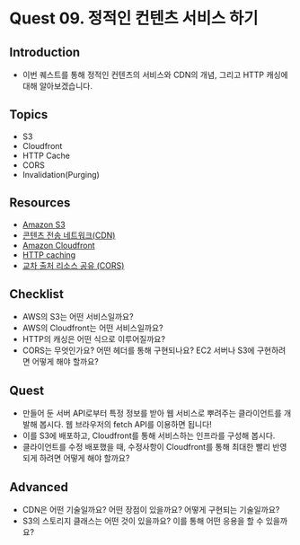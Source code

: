 # Quest 09. 정적인 컨텐츠 서비스 하기

## Introduction
* 이번 퀘스트를 통해 정적인 컨텐츠의 서비스와 CDN의 개념, 그리고 HTTP 캐싱에 대해 알아보겠습니다.

## Topics
* S3
* Cloudfront
* HTTP Cache
* CORS
* Invalidation(Purging)

## Resources
* [Amazon S3](https://aws.amazon.com/ko/s3/)
* [콘텐츠 전송 네트워크(CDN)](https://www.akamai.com/ko/our-thinking/cdn/what-is-a-cdn)
* [Amazon Cloudfront](https://aws.amazon.com/ko/cloudfront/)
* [HTTP caching](https://developer.mozilla.org/ko/docs/Web/HTTP/Caching)
* [교차 출처 리소스 공유 (CORS)](https://developer.mozilla.org/ko/docs/Web/HTTP/CORS)


## Checklist
* AWS의 S3는 어떤 서비스일까요?
* AWS의 Cloudfront는 어떤 서비스일까요?
* HTTP의 캐싱은 어떤 식으로 이루어질까요?
* CORS는 무엇인가요? 어떤 헤더를 통해 구현되나요? EC2 서버나 S3에 구현하려면 어떻게 해야 할까요?

## Quest
* 만들어 둔 서버 API로부터 특정 정보를 받아 웹 서비스로 뿌려주는 클라이언트를 개발해 봅시다. 웹 브라우저의 fetch API를 이용하면 됩니다!
* 이를 S3에 배포하고, Cloudfront를 통해 서비스하는 인프라를 구성해 봅시다.
* 클라이언트를 수정 배포했을 때, 수정사항이 Cloudfront를 통해 최대한 빨리 반영되게 하려면 어떻게 해야 할까요?

## Advanced
* CDN은 어떤 기술일까요? 어떤 장점이 있을까요? 어떻게 구현되는 기술일까요?
* S3의 스토리지 클래스는 어떤 것이 있을까요? 이를 통해 어떤 응용을 할 수 있을까요?
